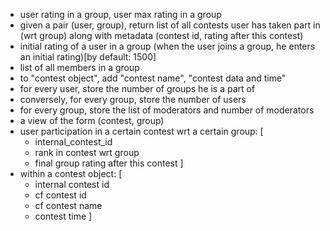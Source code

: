 - user rating in a group, user max rating in a group
- given a pair (user, group), return list of all contests user has taken part in (wrt group) along with metadata (contest id, rating after this contest)
- initial rating of a user in a group (when the user joins a group, he enters an initial rating)[by default: 1500] 
- list of all members in a group
- to "contest object", add "contest name", "contest data and time"
- for every user, store the number of groups he is a part of
- conversely, for every group, store the number of users
- for every group, store the list of moderators and number of moderators
- a view of the form (contest, group)
- user participation in a certain contest wrt a certain group: 
[
    - internal_contest_id
    - rank in contest wrt group
    - final group rating after this contest
]
- within a contest object:
[
    - internal contest id
    - cf contest id
    - cf contest name
    - contest time
]